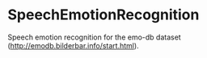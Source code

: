 # SpeechEmotionRecognition
Speech emotion recognition for the emo-db dataset (http://emodb.bilderbar.info/start.html).
